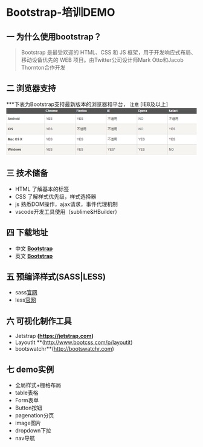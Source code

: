 # Bootstrap-培训DEMO

## 一 为什么使用bootstrap？
> Bootstrap 是最受欢迎的 HTML、CSS 和 JS 框架，用于开发响应式布局、移动设备优先的 WEB 项目。由Twitter公司设计师Mark Otto和Jacob Thornton合作开发


## 二 浏览器支持
***下表为Bootstrap支持最新版本的浏览器和平台， ```注意``` [IE8及以上]
![浏览器支持](demo/assets/images/brow_type.png)

## 三 技术储备
+ HTML 了解基本的标签
+ CSS 了解样式优先级，样式选择器
+ js 熟悉DOM操作，ajax请求，事件代理机制
+ vscode开发工具使用（sublime&HBuilder）

## 四 下载地址
+ 中文 **[Bootstrap](https://getbootstrap.com)**
+ 英文 **[Bootstrap](https://www.bootcss.com)**

## 五 预编译样式(SASS|LESS)
+ sass[官网](https://sass-lang.com/)
+ less[官网](http://lesscss.org/)

## 六 可视化制作工具
+ Jetstrap **(https://jetstrap.com)**  
+ LayoutIt **(http://www.bootcss.com/p/layoutit)
+ bootswatchr**(http://bootswatchr.com)

## 七 demo实例
+ 全局样式+栅格布局
+ table表格
+ Form表单
+ Button按钮
+ pagenation分页
+ image图片
+ dropdown下拉
+ nav导航


